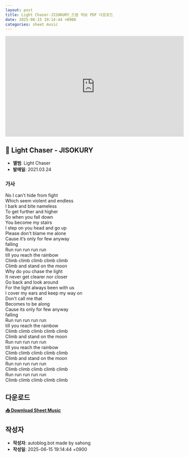 ```yaml
---
layout: post
title: Light Chaser-JISOKURY_드럼 악보 PDF 다운로드
date: 2025-06-15 19:14:44 +0900
categories: sheet music
---
```


<iframe width="560" height="315" src="https://www.youtube.com/embed/6jHkkhyRbn0" frameborder="0" allowfullscreen></iframe>

## 🎵 Light Chaser - JISOKURY

- **앨범**: Light Chaser  
- **발매일**: 2021.03.24  

### 가사
No I can't hide from fight  
Which seem violent and endless  
I bark and bite nameless  
To get further and higher  
So when you fall down  
You become my stairs  
I step on you head and go up  
Please don't blame me alone  
Cause it‘s only for few anyway  
falling  
Run run run run run  
till you reach the rainbow  
Climb climb climb climb climb  
Climb and stand on the moon  
Why do you chase the light  
It never get clearer nor closer  
Go back and look around  
For the light always been with us  
I cover my ears and keep my way on  
Don't call me that  
Becomes to be along  
Cause its only for few anyway  
falling  
Run run run run run  
till you reach the rainbow  
Climb climb climb climb climb  
Climb and stand on the moon  
Run run run run run  
till you reach the rainbow  
Climb climb climb climb climb  
Climb and stand on the moon  
Run run run run run  
Climb climb climb climb climb  
Run run run run run  
Climb climb climb climb climb  

## 다운로드
<p><a href="https://hufs365-my.sharepoint.com/:b:/g/personal/justin4396_o365_hufs_ac_kr/EXRu9ZZYnHZJkn6_k1Cb9v8BwlAy12F0TzjH51cxidmagg?e=fWQ46d" download><strong>📥 Download Sheet Music</strong></a></p>

## 작성자 
- **작성자**: autoblog.bot made by sahong
- **작성일**: 2025-06-15 19:14:44 +0900
